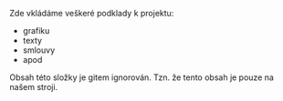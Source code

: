 Zde vkládáme veškeré podklady k projektu:

- grafiku
- texty
- smlouvy
- apod

Obsah této složky je gitem ignorován. Tzn. že tento obsah je pouze na našem stroji.
